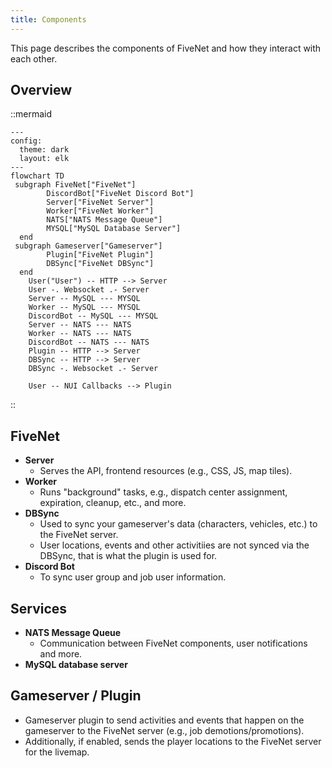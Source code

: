 ```yaml
---
title: Components
---
```


This page describes the components of FiveNet and how they interact with each other.

## Overview

::mermaid
```mermaid
---
config:
  theme: dark
  layout: elk
---
flowchart TD
 subgraph FiveNet["FiveNet"]
        DiscordBot["FiveNet Discord Bot"]
        Server["FiveNet Server"]
        Worker["FiveNet Worker"]
        NATS["NATS Message Queue"]
        MYSQL["MySQL Database Server"]
  end
 subgraph Gameserver["Gameserver"]
        Plugin["FiveNet Plugin"]
        DBSync["FiveNet DBSync"]
  end
    User("User") -- HTTP --> Server
    User -. Websocket .- Server
    Server -- MySQL --- MYSQL
    Worker -- MySQL --- MYSQL
    DiscordBot -- MySQL --- MYSQL
    Server -- NATS --- NATS
    Worker -- NATS --- NATS
    DiscordBot -- NATS --- NATS
    Plugin -- HTTP --> Server
    DBSync -- HTTP --> Server
    DBSync -. Websocket .- Server

    User -- NUI Callbacks --> Plugin

```
::

## FiveNet

- **Server**
    - Serves the API, frontend resources (e.g., CSS, JS, map tiles).
- **Worker**
    - Runs "background" tasks, e.g., dispatch center assignment, expiration, cleanup, etc., and more.
- **DBSync**
    - Used to sync your gameserver's data (characters, vehicles, etc.) to the FiveNet server.
    - User locations, events and other activitiies are not synced via the DBSync, that is what the plugin is used for.
- **Discord Bot**
    - To sync user group and job user information.

## Services

- **NATS Message Queue**
    - Communication between FiveNet components, user notifications and more.
- **MySQL database server**

## Gameserver / Plugin

- Gameserver plugin to send activities and events that happen on the gameserver to the FiveNet server (e.g., job demotions/promotions).
- Additionally, if enabled, sends the player locations to the FiveNet server for the livemap.
